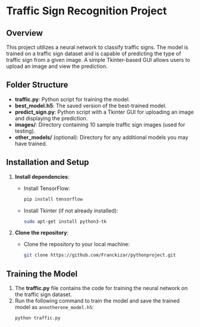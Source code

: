 # Traffic Sign Recognition Project

## Overview
This project utilizes a neural network to classify traffic signs. The model is trained on a traffic sign dataset and is capable of predicting the type of traffic sign from a given image. A simple Tkinter-based GUI allows users to upload an image and view the prediction.

## Folder Structure
- **traffic.py**: Python script for training the model.
- **best_model.h5**: The saved version of the best-trained model.
- **predict_sign.py**: Python script with a Tkinter GUI for uploading an image and displaying the prediction.
- **images/**: Directory containing 10 sample traffic sign images (used for testing).
- **other_models/** (optional): Directory for any additional models you may have trained.

## Installation and Setup

1. **Install dependencies**:
    - Install TensorFlow:
      ```bash
      pip install tensorflow
      ```
    - Install Tkinter (if not already installed):
      ```bash
      sudo apt-get install python3-tk
      ```

2. **Clone the repository**:
    - Clone the repository to your local machine:
      ```bash
      git clone https://github.com/Franckizar/pythonproject.git
      ```

## Training the Model

1. The **traffic.py** file contains the code for training the neural network on the traffic sign dataset.
2. Run the following command to train the model and save the trained model as `annotherone_model.h5`:
   ```bash
   python traffic.py
